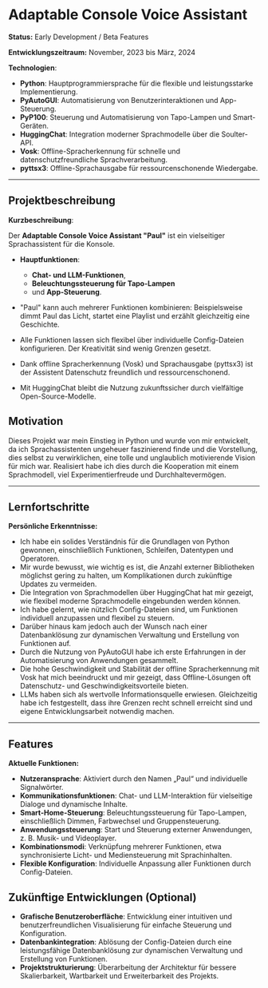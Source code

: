 # Adaptable Console Voice Assistant

**Status:** 
Early Development / Beta Features

**Entwicklungszeitraum:** 
		November, 2023 bis März, 2024

**Technologien**:
- **Python**: Hauptprogrammiersprache für die flexible und leistungsstarke Implementierung.
- **PyAutoGUI**: Automatisierung von Benutzerinteraktionen und App-Steuerung.
- **PyP100**: Steuerung und Automatisierung von Tapo-Lampen und Smart-Geräten.
- **HuggingChat**: Integration moderner Sprachmodelle über die Soulter-API.
- **Vosk**: Offline-Spracherkennung für schnelle und datenschutzfreundliche Sprachverarbeitung.
- **pyttsx3**: Offline-Sprachausgabe für ressourcenschonende Wiedergabe.

---

## Projektbeschreibung

**Kurzbeschreibung**:

Der **Adaptable Console Voice Assistant "Paul"** ist ein vielseitiger Sprachassistent für die Konsole.
- **Hauptfunktionen**: 
  - **Chat- und LLM-Funktionen**,
  - **Beleuchtungssteuerung für Tapo-Lampen** 
  - und **App-Steuerung**. 

- "Paul" kann auch mehrerer Funktionen kombinieren: Beispielsweise dimmt Paul das Licht, startet eine Playlist und erzählt gleichzeitig eine Geschichte.
- Alle Funktionen lassen sich flexibel über individuelle Config-Dateien konfigurieren. Der Kreativität sind wenig Grenzen gesetzt.

- Dank offline Spracherkennung (Vosk) und Sprachausgabe (pyttsx3) ist der Assistent Datenschutz freundlich und ressourcenschonend. 

- Mit HuggingChat bleibt die Nutzung zukunftssicher durch vielfältige Open-Source-Modelle.

## Motivation
Dieses Projekt war mein Einstieg in Python und wurde von mir entwickelt, da ich Sprachassistenten ungeheuer faszinierend finde und die Vorstellung, dies selbst zu verwirklichen, eine tolle und unglaublich motivierende Vision für mich war. Realisiert habe ich dies durch die Kooperation mit einem Sprachmodell, viel Experimentierfreude und Durchhaltevermögen.

---
## Lernfortschritte 

**Persönliche Erkenntnisse:**
- Ich habe ein solides Verständnis für die Grundlagen von Python gewonnen, einschließlich Funktionen, Schleifen, Datentypen und Operatoren.
- Mir wurde bewusst, wie wichtig es ist, die Anzahl externer Bibliotheken möglichst gering zu halten, um Komplikationen durch zukünftige Updates zu vermeiden.
- Die Integration von Sprachmodellen über HuggingChat hat mir gezeigt, wie flexibel moderne Sprachmodelle eingebunden werden können.
- Ich habe gelernt, wie nützlich Config-Dateien sind, um Funktionen individuell anzupassen und flexibel zu steuern.
- Darüber hinaus kam jedoch auch der Wunsch nach einer Datenbanklösung zur dynamischen Verwaltung und Erstellung von Funktionen auf.
- Durch die Nutzung von PyAutoGUI habe ich erste Erfahrungen in der Automatisierung von Anwendungen gesammelt.
- Die hohe Geschwindigkeit und Stabilität der offline Spracherkennung mit Vosk hat mich beeindruckt und mir gezeigt, dass Offline-Lösungen oft Datenschutz- und Geschwindigkeitsvorteile bieten.
- LLMs haben sich als wertvolle Informationsquelle erwiesen. Gleichzeitig habe ich festgestellt, dass ihre Grenzen recht schnell erreicht sind und eigene Entwicklungsarbeit notwendig machen.


---
## Features
**Aktuelle Funktionen:**
- **Nutzeransprache**: Aktiviert durch den Namen „Paul“ und individuelle Signalwörter.
- **Kommunikationsfunktionen**: Chat- und LLM-Interaktion für vielseitige Dialoge und dynamische Inhalte.
- **Smart-Home-Steuerung**: Beleuchtungssteuerung für Tapo-Lampen, einschließlich Dimmen, Farbwechsel und Gruppensteuerung.
- **Anwendungssteuerung**: Start und Steuerung externer Anwendungen, z. B. Musik- und Videoplayer.
- **Kombinationsmodi**: Verknüpfung mehrerer Funktionen, etwa synchronisierte Licht- und Mediensteuerung mit Sprachinhalten.
- **Flexible Konfiguration**: Individuelle Anpassung aller Funktionen durch Config-Dateien.


## Zukünftige Entwicklungen (Optional)
- **Grafische Benutzeroberfläche**: Entwicklung einer intuitiven und benutzerfreundlichen Visualisierung für einfache Steuerung und Konfiguration.
- **Datenbankintegration**: Ablösung der Config-Dateien durch eine leistungsfähige Datenbanklösung zur dynamischen Verwaltung und Erstellung von Funktionen.
- **Projektstrukturierung**: Überarbeitung der Architektur für bessere Skalierbarkeit, Wartbarkeit und Erweiterbarkeit des Projekts.

